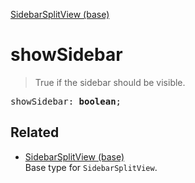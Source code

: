 [SidebarSplitView (base)](SidebarSplitView_base.md)

# showSidebar

> True if the sidebar should be visible.

<pre class="docgen_signature">showSidebar: <b>boolean</b>;</pre>

## Related

- [<!--{ref:type}-->SidebarSplitView (base)](SidebarSplitView_base.md) \
    Base type for `SidebarSplitView`.
